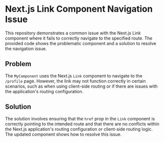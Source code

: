 # Next.js Link Component Navigation Issue

This repository demonstrates a common issue with the Next.js Link component where it fails to correctly navigate to the specified route.  The provided code shows the problematic component and a solution to resolve the navigation issue.

## Problem

The `MyComponent` uses the Next.js `Link` component to navigate to the `/profile` page. However, the link may not function correctly in certain scenarios, such as when using client-side routing or if there are issues with the application's routing configuration.

## Solution

The solution involves ensuring that the `href` prop in the `Link` component is correctly pointing to the intended route and that there are no conflicts within the Next.js application's routing configuration or client-side routing logic.  The updated component shows how to resolve this issue.
